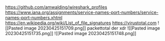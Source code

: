 https://github.com/amwalding/wireshark_profiles
https://www.iana.org/assignments/service-names-port-numbers/service-names-port-numbers.xhtml
https://en.wikipedia.org/wiki/List_of_file_signatures
https://virustotal.com
![[Pasted image 20230425151709.png]]
packettotal
der xdr
![[Pasted image 20230425151735.png]]
![[Pasted image 20230425151748.png]]